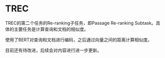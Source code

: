 # TREC

TREC的第二个任务的Re-ranking子任务，即Passage Re-ranking Subtask。具体的主要任务是计算查询和文档的相似度。

使用了BERT对查询和文档进行编码，之后通过向量之间的距离计算相似度。

目前还有待改进，后续会对内容进行进一步更新。


